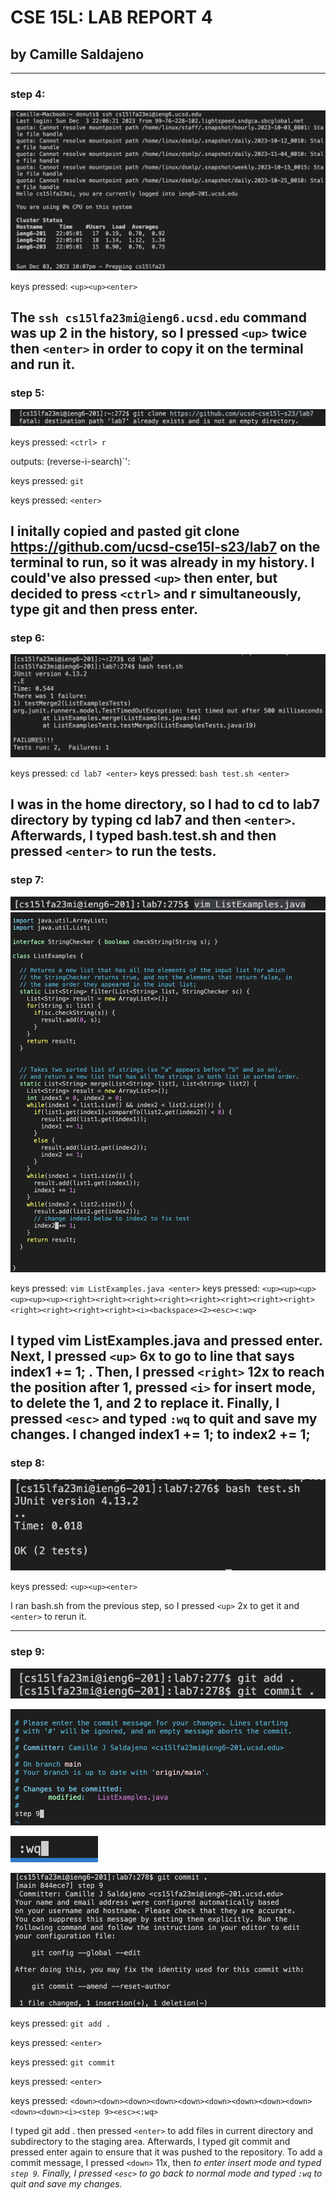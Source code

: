 # CSE 15L: LAB REPORT 4
## by Camille Saldajeno
---

### step 4:

![Image1](lab4_step4.png)

keys pressed: `<up><up><enter>`

The `ssh cs15lfa23mi@ieng6.ucsd.edu` command was up 2 in the history, so I pressed `<up>` twice then `<enter>` in order to copy it on the terminal and run it.
---

### step 5:

![Image2](lab4_step5.png)

keys pressed: `<ctrl> r`

outputs: (reverse-i-search)`':

keys pressed: `git`

keys pressed: `<enter>`

I initally copied and pasted git clone https://github.com/ucsd-cse15l-s23/lab7 on the terminal to run, so it was already in my history. I could've also pressed `<up>` then enter, but decided to press `<ctrl>` and r simultaneously, type git and then press enter.
---

### step 6:

![Image3](lab4_step6.png)

keys pressed: `cd lab7 <enter>`
keys pressed: `bash test.sh <enter>`

I was in the home directory, so I had to cd to lab7 directory by typing cd lab7 and then `<enter>`. Afterwards, I typed bash.test.sh and then pressed `<enter>` to run the tests.
---

### step 7:

![Image4](lab4_step7pt1.png)
![Image5](lab4_step7pt2.png)


keys pressed: `vim ListExamples.java <enter>`
keys pressed: `<up><up><up><up><up><up><right><right><right><right><right><right><right><right><right><right><right><right><i><backspace><2><esc><:wq>`

I typed vim ListExamples.java and pressed enter. Next, I  pressed `<up>` 6x to go to line that says index1 += 1; . Then, I pressed `<right>` 12x to reach the position after 1, pressed `<i>` for insert mode, <backspace> to delete the 1, and 2 to replace it. Finally, I pressed `<esc>` and typed `:wq` to quit and save my changes. I changed index1 += 1; to index2 += 1;
---
### step 8:

![Image6](lab4_step8.png)

keys pressed: `<up><up><enter>`

I ran bash.sh from the previous step, so I pressed `<up>` 2x to get it and `<enter>` to rerun it.

---

### step 9:

![Image7](lab4_step9pt1.png)

![Image8](lab4_step9pt2.png)

![Image9](lab4_step9pt3.png)

![Image10](lab4_step9pt4.png)

keys pressed: `git add .`

keys pressed: `<enter>`

keys pressed: `git commit`

keys pressed: `<enter>`

keys pressed: `<down><down><down><down><down><down><down><down><down><down><down><i><step 9><esc><:wq>`

I typed git add . then pressed `<enter>` to add files in current directory and subdirectory to the staging area. Afterwards, I typed git commit and pressed enter again to ensure that it was pushed to the repository. To add a commit message, I pressed `<down>` 11x, then <i> to enter insert mode and typed `step 9`. Finally, I pressed `<esc>` to go back to normal mode and typed `:wq` to quit and save my changes.








